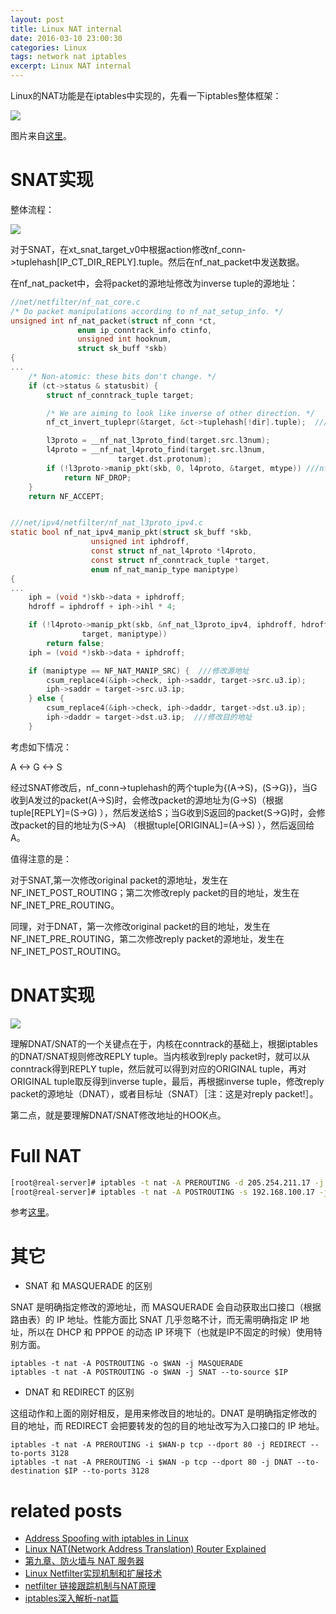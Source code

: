 ```yaml
---
layout: post
title: Linux NAT internal
date: 2016-03-10 23:00:30
categories: Linux
tags: network nat iptables
excerpt: Linux NAT internal
---
```


Linux的NAT功能是在iptables中实现的，先看一下iptables整体框架：

![](/assets/netfilter/2016-03-10-linux-nat-internal-01.gif)

图片来自[这里](http://vbird.dic.ksu.edu.tw/linux_server/0250simple_firewall.php)。

# SNAT实现

整体流程：

![](/assets/netfilter/2016-03-10-linux-nat-internal-02.jpg)

对于SNAT，在xt_snat_target_v0中根据action修改nf_conn->tuplehash[IP_CT_DIR_REPLY].tuple。然后在nf_nat_packet中发送数据。

在nf_nat_packet中，会将packet的源地址修改为inverse tuple的源地址：

```c
//net/netfilter/nf_nat_core.c
/* Do packet manipulations according to nf_nat_setup_info. */
unsigned int nf_nat_packet(struct nf_conn *ct,
			   enum ip_conntrack_info ctinfo,
			   unsigned int hooknum,
			   struct sk_buff *skb)
{
...
	/* Non-atomic: these bits don't change. */
	if (ct->status & statusbit) {
		struct nf_conntrack_tuple target;

		/* We are aiming to look like inverse of other direction. */
		nf_ct_invert_tuplepr(&target, &ct->tuplehash[!dir].tuple);  ///使用inverse tuple，并且对于SNAT使用其src address，对于DNAT使用其dst addr

		l3proto = __nf_nat_l3proto_find(target.src.l3num);
		l4proto = __nf_nat_l4proto_find(target.src.l3num,
						target.dst.protonum);
		if (!l3proto->manip_pkt(skb, 0, l4proto, &target, mtype)) ///nf_nat_ipv4_manip_pkt
			return NF_DROP;
	}
	return NF_ACCEPT;


///net/ipv4/netfilter/nf_nat_l3proto_ipv4.c
static bool nf_nat_ipv4_manip_pkt(struct sk_buff *skb,
				  unsigned int iphdroff,
				  const struct nf_nat_l4proto *l4proto,
				  const struct nf_conntrack_tuple *target,
				  enum nf_nat_manip_type maniptype)
{
...
	iph = (void *)skb->data + iphdroff;
	hdroff = iphdroff + iph->ihl * 4;

	if (!l4proto->manip_pkt(skb, &nf_nat_l3proto_ipv4, iphdroff, hdroff,
				target, maniptype))
		return false;
	iph = (void *)skb->data + iphdroff;

	if (maniptype == NF_NAT_MANIP_SRC) {  ///修改源地址
		csum_replace4(&iph->check, iph->saddr, target->src.u3.ip);
		iph->saddr = target->src.u3.ip;
	} else {
		csum_replace4(&iph->check, iph->daddr, target->dst.u3.ip);
		iph->daddr = target->dst.u3.ip;  ///修改目的地址
	}
```

考虑如下情况：

A <-> G <-> S

经过SNAT修改后，nf_conn->tuplehash的两个tuple为{(A->S)，(S->G)}，当G收到A发过的packet(A->S)时，会修改packet的源地址为(G->S)（根据tuple[REPLY]=(S->G) ），然后发送给S；当G收到S返回的packet(S->G)时，会修改packet的目的地址为(S->A) （根据tuple[ORIGINAL]=(A->S) ），然后返回给A。

值得注意的是：

对于SNAT,第一次修改original packet的源地址，发生在NF_INET_POST_ROUTING；第二次修改reply packet的目的地址，发生在NF_INET_PRE_ROUTING。

同理，对于DNAT，第一次修改original packet的目的地址，发生在NF_INET_PRE_ROUTING，第二次修改reply packet的源地址，发生在NF_INET_POST_ROUTING。

# DNAT实现
 
![](/assets/netfilter/2016-03-10-linux-nat-internal-03.jpg)

理解DNAT/SNAT的一个关键点在于，内核在conntrack的基础上，根据iptables的DNAT/SNAT规则修改REPLY tuple。当内核收到reply packet时，就可以从conntrack得到REPLY tuple，然后就可以得到对应的ORIGINAL tuple，再对ORIGINAL tuple取反得到inverse tuple，最后，再根据inverse tuple，修改reply packet的源地址（DNAT），或者目标址（SNAT）［注：这是对reply packet!］。

第二点，就是要理解DNAT/SNAT修改地址的HOOK点。

# Full NAT

```sh
[root@real-server]# iptables -t nat -A PREROUTING -d 205.254.211.17 -j DNAT --to-destination 192.168.100.17
[root@real-server]# iptables -t nat -A POSTROUTING -s 192.168.100.17 -j SNAT --to-destination 205.254.211.17
```

参考[这里](http://linux-ip.net/html/nat-dnat.html)。


# 其它

* SNAT 和 MASQUERADE 的区别

SNAT 是明确指定修改的源地址，而 MASQUERADE 会自动获取出口接口（根据路由表）的 IP 地址。性能方面比 SNAT 几乎忽略不计，而无需明确指定 IP 地址，所以在 DHCP 和 PPPOE 的动态 IP 环境下（也就是IP不固定的时候）使用特别方面。

```
iptables -t nat -A POSTROUTING -o $WAN -j MASQUERADE
iptables -t nat -A POSTROUTING -o $WAN -j SNAT --to-source $IP
```

* DNAT 和 REDIRECT 的区别

这组动作和上面的刚好相反，是用来修改目的地址的。DNAT 是明确指定修改的目的地址，而 REDIRECT 会把要转发的包的目的地址改写为入口接口的 IP 地址。

```
iptables -t nat -A PREROUTING -i $WAN-p tcp --dport 80 -j REDIRECT --to-ports 3128
iptables -t nat -A PREROUTING -i $WAN -p tcp --dport 80 -j DNAT --to-destination $IP --to-ports 3128
```

# related posts

* [Address Spoofing with iptables in Linux](https://sandilands.info/sgordon/address-spoofing-with-iptables-in-linux)
* [Linux NAT(Network Address Translation) Router Explained](http://www.slashroot.in/linux-nat-network-address-translation-router-explained)
* [第九章、防火墙与 NAT 服务器](http://vbird.dic.ksu.edu.tw/linux_server/0250simple_firewall.php)
* [Linux Netfilter实现机制和扩展技术](https://www.ibm.com/developerworks/cn/linux/l-ntflt/)
* [netfilter 链接跟踪机制与NAT原理](http://www.cnblogs.com/liushaodong/archive/2013/02/26/2933593.html)
* [iptables深入解析-nat篇](http://blog.chinaunix.net/uid-20786208-id-5145525.html)
